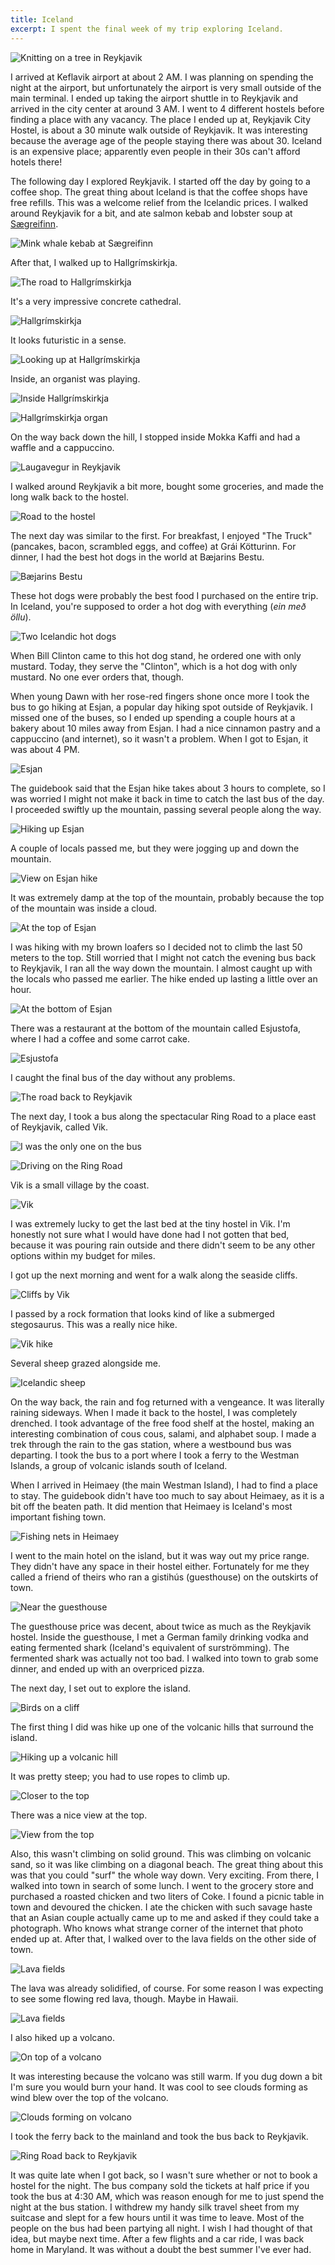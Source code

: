 ```yaml
---
title: Iceland
excerpt: I spent the final week of my trip exploring Iceland.
---
```


![Knitting on a tree in
Reykjavik](https://lh3.googleusercontent.com/-Z0V_sIl9L_g/TkWd8BhZPsI/AAAAAAAAbqk/kFSTwtfMXNQ/s1000/IMG_3711.JPG)

I arrived at Keflavik airport at about 2 AM. I was planning on spending
the night at the airport, but unfortunately the airport is very small
outside of the main terminal. I ended up taking the airport shuttle in
to Reykjavik and arrived in the city center at around 3 AM. I went to 4
different hostels before finding a place with any vacancy. The place I
ended up at, Reykjavik City Hostel, is about a 30 minute walk outside of
Reykjavik. It was interesting because the average age of the people
staying there was about 30. Iceland is an expensive place; apparently
even people in their 30s can't afford hotels there!

<!-- more -->

The following day I explored Reykjavik. I started off the day by going
to a coffee shop. The great thing about Iceland is that the coffee shops
have free refills. This was a welcome relief from the Icelandic prices.
I walked around Reykjavik for a bit, and ate salmon kebab and lobster
soup at
[Sægreifinn](http://travel.nytimes.com/2006/11/12/travel/12bite.html).

![Mink whale kebab at
Sægreifinn](https://lh5.googleusercontent.com/-puWv-WTpyA0/TkWcVRdqjsI/AAAAAAAAbpk/bkJs7c9-iY4/s800/IMG_3667.JPG)

After that, I walked up to Hallgrímskirkja.

![The road to
Hallgrímskirkja](https://lh5.googleusercontent.com/-SQQ76Q1aXfA/TkWc-Tma7aI/AAAAAAAAbp0/uVDkFjfkcY4/s1000/IMG_3670.JPG)

It's a very impressive concrete cathedral.

![Hallgrímskirkja](https://lh5.googleusercontent.com/-ukdquF-7G3w/TkWTmlNZ_KI/AAAAAAAAbnE/IVms7-m9boI/s1000/IMG_3678.JPG)

It looks futuristic in a sense.

![Looking up at
Hallgrímskirkja](https://lh3.googleusercontent.com/-jhcFB7YYGl0/TkWar1rCcTI/AAAAAAAAboY/sw6BvkxLI14/s1000/IMG_3688.JPG)

Inside, an organist was playing.

![Inside
Hallgrímskirkja](https://lh4.googleusercontent.com/-bJ-ALniCHBM/TkWbQziXePI/AAAAAAAAbog/5QspqMn1PS4/s1000/IMG_3690.JPG)

![Hallgrímskirkja
organ](https://lh5.googleusercontent.com/-sHtw8ey6Qb8/TkWbWNGfxPI/AAAAAAAAbok/eLWANvJjLD4/s1000/IMG_3692.JPG)

On the way back down the hill, I stopped inside Mokka Kaffi and had a
waffle and a cappuccino.

![Laugavegur in
Reykjavik](https://lh5.googleusercontent.com/-O572KH-VJKI/TkWdhFpLTOI/AAAAAAAAbqM/stBMbuNS9F8/s1000/IMG_3708.JPG)

I walked around Reykjavik a bit more, bought some groceries, and made
the long walk back to the hostel.

![Road to the
hostel](https://lh5.googleusercontent.com/-uLUuA4ZLHa8/TkWftXtGFgI/AAAAAAAAbro/EaROnkfAWdQ/s1000/IMG_3725.JPG)

The next day was similar to the first. For breakfast, I enjoyed "The
Truck" (pancakes, bacon, scrambled eggs, and coffee) at Grái Kötturinn.
For dinner, I had the best hot dogs in the world at Bæjarins Bestu.

![Bæjarins
Bestu](https://lh4.googleusercontent.com/-eSLUZM0ky1I/TkWgC6DPsoI/AAAAAAAAbr0/YsKnBDWNe7I/s1000/IMG_3701.JPG)

These hot dogs were probably the best food I purchased on the entire
trip. In Iceland, you're supposed to order a hot dog with everything
(*ein með öllu*).

![Two Icelandic hot
dogs](https://lh6.googleusercontent.com/-V4VYCYypLCc/TkWfr6n1yOI/AAAAAAAAbrk/WW5PYdQnivA/s1000/IMG_3700.JPG)

When Bill Clinton came to this hot dog stand, he ordered one with only
mustard. Today, they serve the "Clinton", which is a hot dog with only
mustard. No one ever orders that, though.

When young Dawn with her rose-red fingers shone once more I took the bus
to go hiking at Esjan, a popular day hiking spot outside of Reykjavik. I
missed one of the buses, so I ended up spending a couple hours at a
bakery about 10 miles away from Esjan. I had a nice cinnamon pastry and
a cappuccino (and internet), so it wasn't a problem. When I got to
Esjan, it was about 4 PM.

![Esjan](https://lh3.googleusercontent.com/-i8oDU7Cq-VY/TkWj1gMrLMI/AAAAAAAAbt4/crVvTSnXk0g/s1000/IMG_3768.JPG)

The guidebook said that the Esjan hike takes about 3 hours to complete,
so I was worried I might not make it back in time to catch the last bus
of the day. I proceeded swiftly up the mountain, passing several people
along the way.

![Hiking up
Esjan](https://lh5.googleusercontent.com/-BrXIuyU5fBc/TkWjQLMrgLI/AAAAAAAAbtg/-fc7Wi7Urug/s1000/IMG_3759.JPG)

A couple of locals passed me, but they were jogging up and down the
mountain.

![View on Esjan
hike](https://lh6.googleusercontent.com/-bfdJDIhisYs/TkWGOptuNbI/AAAAAAAAbks/Owz0xYbm6KU/s1000/IMG_3760.JPG)

It was extremely damp at the top of the mountain, probably because the
top of the mountain was inside a cloud.

![At the top of
Esjan](https://lh4.googleusercontent.com/-vFwqJZwpEzE/TkWjENIupiI/AAAAAAAAbtY/JTTsxnc2UTE/s1000/IMG_3762.JPG)

I was hiking with my brown loafers so I decided not to climb the last 50
meters to the top. Still worried that I might not catch the evening bus
back to Reykjavik, I ran all the way down the mountain. I almost caught
up with the locals who passed me earlier. The hike ended up lasting a
little over an hour.

![At the bottom of
Esjan](https://lh6.googleusercontent.com/-sBjzf1ezxf0/TkWjsVhLmAI/AAAAAAAAbt0/SPKx0oDXOZw/s1000/IMG_3766.JPG)

There was a restaurant at the bottom of the mountain called Esjustofa,
where I had a coffee and some carrot cake.

![Esjustofa](https://lh6.googleusercontent.com/-wvMbRsoowqk/TkWlKFdEQvI/AAAAAAAAbus/6WjUvsOSrks/s1000/IMG_3733.JPG)

I caught the final bus of the day without any problems.

![The road back to
Reykjavik](https://lh4.googleusercontent.com/-4Hg9s2l-aI0/TkWkGwKX1NI/AAAAAAAAbuE/mGZ1BURh2SE/s1000/IMG_3769.JPG)

The next day, I took a bus along the spectacular Ring Road to a place
east of Reykjavik, called Vik.

![I was the only one on the
bus](https://lh4.googleusercontent.com/-ejG6qo1sWMQ/TkWmKwtz2YI/AAAAAAAAbvY/79VxqX_ff8M/s1000/IMG_3774.JPG)

![Driving on the Ring
Road](https://lh6.googleusercontent.com/-0HcsOVlC6Gg/TkWlfRHv8PI/AAAAAAAAbu8/bkrpNsOJfR4/s1000/IMG_3790.JPG)

Vik is a small village by the coast.

![Vik](https://lh5.googleusercontent.com/-tNWfxxOxs04/TkWpVs8VX7I/AAAAAAAAbxI/q1df04MeGjQ/s1000/IMG_3806.JPG)

I was extremely lucky to get the last bed at the tiny hostel in Vik. I'm
honestly not sure what I would have done had I not gotten that bed,
because it was pouring rain outside and there didn't seem to be any
other options within my budget for miles.

I got up the next morning and went for a walk along the seaside cliffs.

![Cliffs by
Vik](https://lh3.googleusercontent.com/-10ezw6g65Xo/TkWo_F05x2I/AAAAAAAAbw4/HnGxOxMIwM8/s1000/IMG_3803.JPG)

I passed by a rock formation that looks kind of like a submerged
stegosaurus. This was a really nice hike.

![Vik
hike](https://lh3.googleusercontent.com/-bCMsdKXvvUA/TkWoqoH7CBI/AAAAAAAAbww/e8beQWD0U2U/s1000/IMG_3820.JPG)

Several sheep grazed alongside me.

![Icelandic
sheep](https://lh4.googleusercontent.com/-nyNb7N293Cg/TkWnvYK9JDI/AAAAAAAAbwI/WV2NYudTHYk/s1000/IMG_3814.JPG)

On the way back, the rain and fog returned with a vengeance. It was
literally raining sideways. When I made it back to the hostel, I was
completely drenched. I took advantage of the free food shelf at the
hostel, making an interesting combination of cous cous, salami, and
alphabet soup. I made a trek through the rain to the gas station, where
a westbound bus was departing. I took the bus to a port where I took a
ferry to the Westman Islands, a group of volcanic islands south of
Iceland.

When I arrived in Heimaey (the main Westman Island), I had to find a
place to stay. The guidebook didn't have too much to say about Heimaey,
as it is a bit off the beaten path. It did mention that Heimaey is
Iceland's most important fishing town.

![Fishing nets in
Heimaey](https://lh5.googleusercontent.com/-rMpIaHNH6vM/TkWxj5FIe6I/AAAAAAAAb1g/4sV3mkrmSkE/s1000/IMG_3826.JPG)

I went to the main hotel on the island, but it was way out my price
range. They didn't have any space in their hostel either. Fortunately
for me they called a friend of theirs who ran a gistihús (guesthouse) on
the outskirts of town.

![Near the
guesthouse](https://lh6.googleusercontent.com/-w7zxeHifS8U/TkWMo0d1j_I/AAAAAAAAbmI/hykWzig9Q8I/s1000/IMG_3824.JPG)

The guesthouse price was decent, about twice as much as the Reykjavik
hostel. Inside the guesthouse, I met a German family drinking vodka and
eating fermented shark (Iceland's equivalent of surströmming). The
fermented shark was actually not too bad. I walked into town to grab
some dinner, and ended up with an overpriced pizza.

The next day, I set out to explore the island.

![Birds on a
cliff](https://lh6.googleusercontent.com/-KTCbPNqaNbE/TkWxyGLQAhI/AAAAAAAAb1o/O5oSZRhHM6w/s1000/IMG_3827.JPG)

The first thing I did was hike up one of the volcanic hills that
surround the island.

![Hiking up a volcanic
hill](https://lh6.googleusercontent.com/-DwG-DmA35XI/TkWrY7gRnXI/AAAAAAAAbyU/VBS1yhgllEw/s1000/IMG_3844.JPG)

It was pretty steep; you had to use ropes to climb up.

![Closer to the
top](https://lh5.googleusercontent.com/-G0xzgTAYcu4/TkWrrM4315I/AAAAAAAAbyg/ZSP3jV077fM/s1000/IMG_3846.JPG)

There was a nice view at the top.

![View from the
top](https://lh6.googleusercontent.com/-xL9PICc5XGM/TkWsWY6DXrI/AAAAAAAAby8/IeXo-Xgy6Zk/s1000/IMG_3850.JPG)

Also, this wasn't climbing on solid ground. This was climbing on
volcanic sand, so it was like climbing on a diagonal beach. The great
thing about this was that you could "surf" the whole way down. Very
exciting. From there, I walked into town in search of some lunch. I went
to the grocery store and purchased a roasted chicken and two liters of
Coke. I found a picnic table in town and devoured the chicken. I ate the
chicken with such savage haste that an Asian couple actually came up to
me and asked if they could take a photograph. Who knows what strange
corner of the internet that photo ended up at. After that, I walked over
to the lava fields on the other side of town.

![Lava
fields](https://lh6.googleusercontent.com/-QIFEgiVNheE/TkWtuLo0SII/AAAAAAAAbz0/cRsOrl9HZkc/s1000/IMG_3866.JPG)

The lava was already solidified, of course. For some reason I was
expecting to see some flowing red lava, though. Maybe in Hawaii.

![Lava
fields](https://lh4.googleusercontent.com/-B2yoEFJLiMU/TkWuZZKxLzI/AAAAAAAAb0U/DzJF1HeHp6E/s1000/IMG_3872.JPG)

I also hiked up a volcano.

![On top of a
volcano](https://lh3.googleusercontent.com/-9lEII7rg8j4/TkXMJ6dWtdI/AAAAAAAAb3E/ap8_AH7qxMw/s1000/IMG_20110806_143331.jpg)

It was interesting because the volcano was still warm. If you dug down a
bit I'm sure you would burn your hand. It was cool to see clouds forming
as wind blew over the top of the volcano.

![Clouds forming on
volcano](https://lh4.googleusercontent.com/-eklICkKT_-4/TkWxOiiYdJI/AAAAAAAAb1Y/HPbDLIub7Sg/s1000/IMG_3885.JPG)

I took the ferry back to the mainland and took the bus back to
Reykjavik.

![Ring Road back to
Reykjavik](https://lh3.googleusercontent.com/-wYw8RXHyb3M/TkXMJyKirnI/AAAAAAAAb3E/WRP7ys2dGQg/s1000/IMG_20110806_200110.jpg)

It was quite late when I got back, so I wasn't sure whether or not to
book a hostel for the night. The bus company sold the tickets at half
price if you took the bus at 4:30 AM, which was reason enough for me to
just spend the night at the bus station. I withdrew my handy silk travel
sheet from my suitcase and slept for a few hours until it was time to
leave. Most of the people on the bus had been partying all night. I wish
I had thought of that idea, but maybe next time. After a few flights and
a car ride, I was back home in Maryland. It was without a doubt the best
summer I've ever had.
